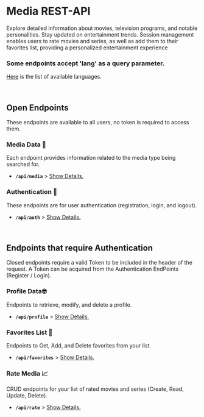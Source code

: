 
# Media REST-API

Explore detailed information about movies, television programs, and notable personalities. Stay updated on entertainment trends. Session management enables users to rate movies and series, as well as add them to their favorites list, providing a personalized entertainment experience

### Some endpoints accept 'lang' as a query parameter. 
[Here](docs/language/readme.md) is the list of available languages.

<br />

## Open Endpoints
These endpoints are available to all users, no token is required to access them.

### Media Data 🎥

Each endpoint provides information related to the media type being searched for.
* **`/api/media`** > [Show Details.](docs/media/readme.md)

### Authentication 🔑

These endpoints are for user authentication (registration, login, and logout).
* **`/api/auth`** > [Show Details.](docs/auth/readme.md)
<br />

## Endpoints that require Authentication

Closed endpoints require a valid Token to be included in the header of the
request. A Token can be acquired from the Authentication EndPoints (Register / Login).

### Profile Data🤓

Endpoints to retrieve, modify, and delete a profile.

* **`/api/profile`** > [Show Details.](docs/profile/readme.md)

### Favorites List 💖

Endpoints to Get, Add, and Delete favorites from your list.
* **`/api/favorites`** > [Show Details.](docs/favorites/readme.md)

### Rate Media 📈

CRUD endpoints for your list of rated movies and series (Create, Read, Update, Delete).
* **`/api/rate`** > [Show Details.](docs/rate/readme.md)
